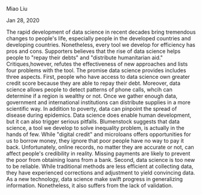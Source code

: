 Miao Liu

Jan 28, 2020

The rapid development of data science in recent decades bring tremendous changes to people's life, especially people in the developed countries and developing countries. 
Nonetheless, every tool we develop for efficiency has pros and cons. 
Supporters believes that the rise of data science helps people to "repay their debts" and "distribute humanitarian aid." Critiques,however, refutes the effectiveness of new approaches and lists four problems with the tool.
The promise data science provides includes three aspects. First, people who have access to data science own greater credit score because they are able to repay their debt. Moreover, data science allows people to detect patterns of phone calls, whcih can determine if a region is wealthy or not. Once we gather enough data, government and international institutions can distribute supplies in a more scientific way. In addition to poverty, data can pinpoint the spread of disease during epidemics. 
Data science does enable human development, but it can also trigger serious pitfalls. Blumenstock suggests that data science, a tool we develop to solve inequality problem, is actually in the hands of few. While "digital credit" and microloans offers opportunities for us to borrow money, they ignore that poor people have no way to pay it back. Unfortunately, online records, no matter they are accurate or not, can affect people's credibility in reality. Missing payments are likely to prevent the poor from obtaining loans from a bank. Second, data science is too new to be reliable. While traditional methods are less efficient at collecting data, they have experienced corrections and adjustment to yield convincing data. As a new technology, data science make swift progress in generalizing information. Nonetheless, it also suffers from the lack of validation. 

